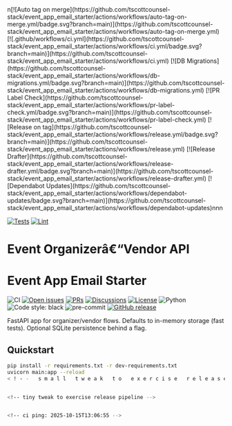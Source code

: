 ﻿<!-- CI BADGE START -->n[![Auto tag on merge](https://github.com/tscottcounsel-stack/event_app_email_starter/actions/workflows/auto-tag-on-merge.yml/badge.svg?branch=main)](https://github.com/tscottcounsel-stack/event_app_email_starter/actions/workflows/auto-tag-on-merge.yml) [![.github/workflows/ci.yml](https://github.com/tscottcounsel-stack/event_app_email_starter/actions/workflows/ci.yml/badge.svg?branch=main)](https://github.com/tscottcounsel-stack/event_app_email_starter/actions/workflows/ci.yml) [![DB Migrations](https://github.com/tscottcounsel-stack/event_app_email_starter/actions/workflows/db-migrations.yml/badge.svg?branch=main)](https://github.com/tscottcounsel-stack/event_app_email_starter/actions/workflows/db-migrations.yml) [![PR Label Check](https://github.com/tscottcounsel-stack/event_app_email_starter/actions/workflows/pr-label-check.yml/badge.svg?branch=main)](https://github.com/tscottcounsel-stack/event_app_email_starter/actions/workflows/pr-label-check.yml) [![Release on tag](https://github.com/tscottcounsel-stack/event_app_email_starter/actions/workflows/release.yml/badge.svg?branch=main)](https://github.com/tscottcounsel-stack/event_app_email_starter/actions/workflows/release.yml) [![Release Drafter](https://github.com/tscottcounsel-stack/event_app_email_starter/actions/workflows/release-drafter.yml/badge.svg?branch=main)](https://github.com/tscottcounsel-stack/event_app_email_starter/actions/workflows/release-drafter.yml) [![Dependabot Updates](https://github.com/tscottcounsel-stack/event_app_email_starter/actions/workflows/dependabot-updates/badge.svg?branch=main)](https://github.com/tscottcounsel-stack/event_app_email_starter/actions/workflows/dependabot-updates)n<!-- CI BADGE END -->nn
[![Tests](https://github.com/OWNER/REPO/actions/workflows/tests.yml/badge.svg?branch=main)](https://github.com/OWNER/REPO/actions/workflows/tests.yml)
[![Lint](https://github.com/OWNER/REPO/actions/workflows/lint.yml/badge.svg?branch=main)](https://github.com/OWNER/REPO/actions/workflows/lint.yml)

# Event Organizerâ€“Vendor API
# Event App Email Starter

![CI](https://github.com/tscottcounsel-stack/event_app_email_starter/actions/workflows/ci.yml/badge.svg)
[![Open issues](https://img.shields.io/github/issues/tscottcounsel-stack/event_app_email_starter)](https://github.com/tscottcounsel-stack/event_app_email_starter/issues)
[![PRs](https://img.shields.io/github/issues-pr/tscottcounsel-stack/event_app_email_starter)](https://github.com/tscottcounsel-stack/event_app_email_starter/pulls)
[![Discussions](https://img.shields.io/badge/discussions-join-informational)](https://github.com/tscottcounsel-stack/event_app_email_starter/discussions)
[![License](https://img.shields.io/github/license/tscottcounsel-stack/event_app_email_starter)](LICENSE)
![Python](https://img.shields.io/badge/python-3.12+-blue)
![Code style: black](https://img.shields.io/badge/code%20style-black-000000.svg)
![pre-commit](https://img.shields.io/badge/pre--commit-enabled-brightgreen)
[![GitHub release](https://img.shields.io/github/v/release/tscottcounsel-stack/event_app_email_starter?display_name=tag)](https://github.com/tscottcounsel-stack/event_app_email_starter/releases)

FastAPI app for organizer/vendor flows. Defaults to in-memory storage (fast tests). Optional SQLite persistence behind a flag.

## Quickstart

```bash
pip install -r requirements.txt -r dev-requirements.txt
uvicorn main:app --reload
< ! - -   s m a l l   t w e a k   t o   e x e r c i s e   r e l e a s e   - - >


<!-- tiny tweak to exercise release pipeline -->


<!-- ci ping: 2025-10-15T13:06:55 -->
